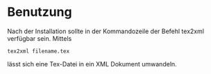 # Benutzung

Nach der Installation sollte in der Kommandozeile der Befehl tex2xml verfügbar sein.
Mittels

```
tex2xml filename.tex
```

lässt sich eine Tex-Datei in ein XML Dokument umwandeln.

